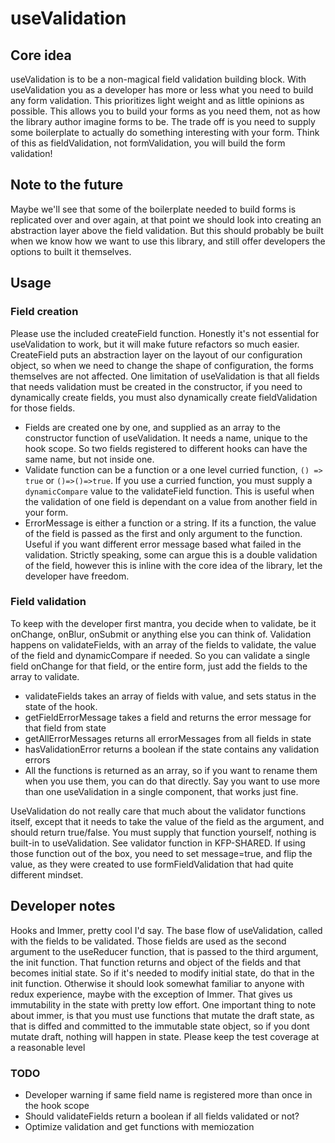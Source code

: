 # useValidation

## Core idea

useValidation is to be a non-magical field validation building block. With useValidation you as a developer has more or less what you need to build any form validation. This prioritizes light weight and as little opinions as possible. This allows you to build your forms as you need them, not as how the library author imagine forms to be. The trade off is you need to supply some boilerplate to actually do something interesting with your form. Think of this as fieldValidation, not formValidation, you will build the form validation!

## Note to the future

Maybe we'll see that some of the boilerplate needed to build forms is replicated over and over again, at that point we should look into creating an abstraction layer above the field validation. But this should probably be built when we know how we want to use this library, and still offer developers the options to built it themselves.

## Usage

### Field creation

Please use the included createField function. Honestly it's not essential for useValidation to work, but it will make future refactors so much easier. CreateField puts an abstraction layer on the layout of our configuration object, so when we need to change the shape of configuration, the forms themselves are not affected. One limitation of useValidation is that all fields that needs validation must be created in the constructor, if you need to dynamically create fields, you must also dynamically create fieldValidation for those fields.

-   Fields are created one by one, and supplied as an array to the constructor function of useValidation. It needs a name, unique to the hook scope. So two fields registered to different hooks can have the same name, but not inside one.
-   Validate function can be a function or a one level curried function, `() => true` or `()=>()=>true`. If you use a curried function, you must supply a `dynamicCompare` value to the validateField function. This is useful when the validation of one field is dependant on a value from another field in your form.
-   ErrorMessage is either a function or a string. If its a function, the value of the field is passed as the first and only argument to the function. Useful if you want different error message based what failed in the validation. Strictly speaking, some can argue this is a double validation of the field, however this is inline with the core idea of the library, let the developer have freedom.

### Field validation

To keep with the developer first mantra, you decide when to validate, be it onChange, onBlur, onSubmit or anything else you can think of. Validation happens on validateFields, with an array of the fields to validate, the value of the field and dynamicCompare if needed. So you can validate a single field onChange for that field, or the entire form, just add the fields to the array to validate.

-   validateFields takes an array of fields with value, and sets status in the state of the hook.
-   getFieldErrorMessage takes a field and returns the error message for that field from state
-   getAllErrorMessages returns all errorMessages from all fields in state
-   hasValidationError returns a boolean if the state contains any validation errors
-   All the functions is returned as an array, so if you want to rename them when you use them, you can do that directly. Say you want to use more than one useValidation in a single component, that works just fine.

UseValidation do not really care that much about the validator functions itself, except that it needs to take the value of the field as the argument, and should return true/false. You must supply that function yourself, nothing is built-in to useValidation. See validator function in KFP-SHARED. If using those function out of the box, you need to set message=true, and flip the value, as they were created to use formFieldValidation that had quite different mindset.

## Developer notes

Hooks and Immer, pretty cool I'd say. The base flow of useValidation, called with the fields to be validated. Those fields are used as the second argument to the useReducer function, that is passed to the third argument, the init function. That function returns and object of the fields and that becomes initial state. So if it's needed to modify initial state, do that in the init function. Otherwise it should look somewhat familiar to anyone with redux experience, maybe with the exception of Immer. That gives us immutability in the state with pretty low effort. One important thing to note about immer, is that you must use functions that mutate the draft state, as that is diffed and committed to the immutable state object, so if you dont mutate draft, nothing will happen in state.
Please keep the test coverage at a reasonable level

### TODO

-   Developer warning if same field name is registered more than once in the hook scope
-   Should validateFields return a boolean if all fields validated or not?
-  Optimize validation and get functions with memiozation